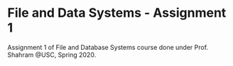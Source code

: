 # File and Data Systems - Assignment 1
 Assignment 1 of File and Database Systems course done under Prof. Shahram @USC, Spring 2020.
